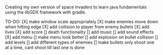 Creating my own version of space invaders to learn java fundamentals using the libGDX framework with gradle.


TO-DO:
[X] make window scale appropriately
[X] make enemies move down when hitting edge
[X] add collision to player from enemy bullets
[X] add lives
[X] add score
[] death functionality
[] add music
[] add sound effects
[X] add menu
[] make menu look better
[] add explosion on bullet collision
[] add levels
[] add different types of enemies
[] make bullets only shoot one at a time, cant shoot till last one is done